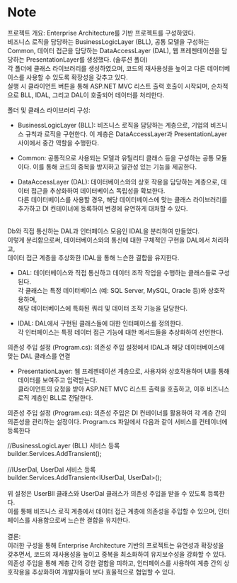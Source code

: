 # Note

프로젝트 개요:
Enterprise Architecture를 기반 프로젝트를 구성하였다. </br>
비즈니스 로직을 담당하는 BusinessLogicLayer (BLL), 공통 모델을 구성하는 Common, 데이터 접근을 담당하는 DataAccessLayer (DAL), 웹 프레젠테이션을 담당하는 PresentationLayer를 생성했다. (솔루션 폴더)</br>
각 폴더에 클래스 라이브러리를 생성하였으며, 코드의 재사용성을 높이고 다른 데이터베이스를 사용할 수 있도록 확장성을 갖추고 있다. </br>
실행 시 클라이언트 버튼을 통해 ASP.NET MVC 리스트 출력 호출이 시작되며, 순차적으로 BLL, IDAL, 그리고 DAL이 호출되어 데이터를 처리한다.</br>

폴더 및 클래스 라이브러리 구성:

- BusinessLogicLayer (BLL): 비즈니스 로직을 담당하는 계층으로, 기업의 비즈니스 규칙과 로직을 구현한다. 이 계층은 DataAccessLayer과 PresentationLayer 사이에서 중간 역할을 수행한다.

- Common: 공통적으로 사용되는 모델과 유틸리티 클래스 등을 구성하는 공통 모듈이다. 이를 통해 코드의 중복을 방지하고 일관성 있는 기능을 제공한다.

- DataAccessLayer (DAL): 데이터베이스와의 상호 작용을 담당하는 계층으로, 데이터 접근을 추상화하여 데이터베이스 독립성을 확보한다. </br>
다른 데이터베이스를 사용할 경우, 해당 데이터베이스에 맞는 클래스 라이브러리를 추가하고 DI 컨테이너에 등록하여 변경에 유연하게 대처할 수 있다.
</br>
Db와 직접 통신하는 DAL과 인터페이스 모음인 IDAL을 분리하여 만들었다. </br>
이렇게 분리함으로써, 데이터베이스와의 통신에 대한 구체적인 구현을 DAL에서 처리하고, </br>
데이터 접근 계층을 추상화한 IDAL을 통해 느슨한 결합을 유지한다. </br>

- DAL: 데이터베이스와 직접 통신하고 데이터 조작 작업을 수행하는 클래스들로 구성된다.</br>
각 클래스는 특정 데이터베이스 (예: SQL Server, MySQL, Oracle 등)와 상호작용하며, </br>
해당 데이터베이스에 특화된 쿼리 및 데이터 조작 기능을 담당한다.</br>

- IDAL: DAL에서 구현된 클래스들에 대한 인터페이스를 정의한다. </br>
각 인터페이스는 특정 데이터 접근 기능에 대한 메서드들을 추상화하여 선언한다.</br>

의존성 주입 설정 (Program.cs): 의존성 주입 설정에서 IDAL과 해당 데이터베이스에 맞는 DAL 클래스를 연결</br>


- PresentationLayer: 웹 프레젠테이션 계층으로, 사용자와 상호작용하며 UI를 통해 데이터를 보여주고 입력받는다. </br>
클라이언트의 요청을 받아 ASP.NET MVC 리스트 출력을 호출하고, 이후 비즈니스 로직 계층인 BLL로 전달한다.</br>

의존성 주입 설정 (Program.cs):
의존성 주입은 DI 컨테이너를 활용하여 각 계층 간의 의존성을 관리하는 설정이다. Program.cs 파일에서 다음과 같이 서비스를 컨테이너에 등록한다</br>

//BusinessLogicLayer (BLL) 서비스 등록</br>
builder.Services.AddTransient<UserBll>();</br>
</br>
//IUserDal, UserDal 서비스 등록</br>
builder.Services.AddTransient<IUserDal, UserDal>();</br>
</br>
위 설정은 UserBll 클래스와 UserDal 클래스가 의존성 주입을 받을 수 있도록 등록한다. </br>
이를 통해 비즈니스 로직 계층에서 데이터 접근 계층에 의존성을 주입할 수 있으며, 인터페이스를 사용함으로써 느슨한 결합을 유지한다.</br>
</br>
결론:</br>
이러한 구성을 통해 Enterprise Architecture 기반의 프로젝트는 유연성과 확장성을 갖추면서, 코드의 재사용성을 높이고 중복을 최소화하여 유지보수성을 강화할 수 있다. </br>
의존성 주입을 통해 계층 간의 강한 결합을 피하고, 인터페이스를 사용하여 계층 간의 상호작용을 추상화하여 개발자들이 보다 효율적으로 협업할 수 있다.</br>
